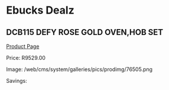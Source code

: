 
# Ebucks Dealz
## DCB115 DEFY ROSE GOLD OVEN,HOB SET
[Product Page](https://www.ebucks.com/web/shop/productSelected.do?prodId=1232931486&catId=704989856)

Price: R9529.00

Image: /web/cms/system/galleries/pics/prodimg/76505.png

Savings: 


	